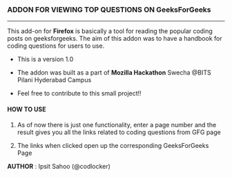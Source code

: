 ### ADDON FOR VIEWING TOP QUESTIONS ON GeeksForGeeks ###
--------------------------------------------------------
This add-on for **Firefox** is basically a tool for reading the popular coding posts on geeksforgeeks.
The aim of this addon was to have a handbook for coding questions for users to use.

- This is a version 1.0

- The addon was built as a part of **Mozilla Hackathon** Swecha @BITS Pilani Hyderabad Campus

- Feel free to contribute to this small project!!

#### HOW TO USE

1. As of now there is just one functionality, enter a page number and the result gives you all the links related to coding questions from GFG page
 
2. The links when clicked open up the corresponding GeeksForGeeks Page

**AUTHOR** : Ipsit Sahoo (@codlocker)






